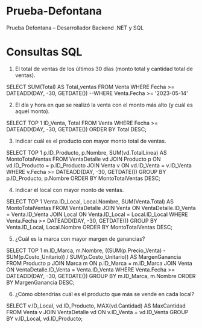 # Prueba-Defontana
Prueba Defontana – Desarrollador Backend .NET y SQL

# Consultas SQL
1. El total de ventas de los últimos 30 días (monto total y cantidad total de ventas).

SELECT SUM(Total) AS Total_ventas
FROM Venta
WHERE Fecha >= DATEADD(DAY, -30, GETDATE())
--WHERE Venta.Fecha >= '2023-05-14'

2. El día y hora en que se realizó la venta con el monto más alto (y cuál es aquel monto).

SELECT TOP 1 ID_Venta, Total
FROM Venta
WHERE Fecha >= DATEADD(DAY, -30, GETDATE())
ORDER BY Total DESC;

3. Indicar cuál es el producto con mayor monto total de ventas.

SELECT TOP 1 p.ID_Producto, p.Nombre, SUM(vd.TotalLinea) AS MontoTotalVentas
FROM VentaDetalle vd
JOIN Producto p ON vd.ID_Producto = p.ID_Producto
JOIN Venta v ON vd.ID_Venta = v.ID_Venta
WHERE v.Fecha >= DATEADD(DAY, -30, GETDATE())
GROUP BY p.ID_Producto, p.Nombre
ORDER BY MontoTotalVentas DESC;

4. Indicar el local con mayor monto de ventas.

SELECT TOP 1 Venta.ID_Local, Local.Nombre, SUM(Venta.Total) AS MontoTotalVentas
FROM VentaDetalle
JOIN Venta ON VentaDetalle.ID_Venta = Venta.ID_Venta
JOIN Local ON Venta.ID_Local = Local.ID_Local
WHERE Venta.Fecha >= DATEADD(DAY, -30, GETDATE())
GROUP BY Venta.ID_Local, Local.Nombre
ORDER BY MontoTotalVentas DESC;

5. ¿Cuál es la marca con mayor margen de ganancias?

SELECT TOP 1 m.ID_Marca, m.Nombre, ((SUM(p.Precio_Venta) - SUM(p.Costo_Unitario)) / SUM(p.Costo_Unitario)) AS MargenGanancia
FROM Producto p
JOIN Marca m ON p.ID_Marca = m.ID_Marca
JOIN Venta ON VentaDetalle.ID_Venta = Venta.ID_Venta
WHERE Venta.Fecha >= DATEADD(DAY, -30, GETDATE())
GROUP BY m.ID_Marca, m.Nombre
ORDER BY MargenGanancia DESC;


6. ¿Cómo obtendrías cuál es el producto que más se vende en cada local?

SELECT v.ID_Local, vd.ID_Producto, MAX(vd.Cantidad) AS MaxCantidad
FROM Venta v
JOIN VentaDetalle vd ON v.ID_Venta = vd.ID_Venta
GROUP BY v.ID_Local, vd.ID_Producto;
